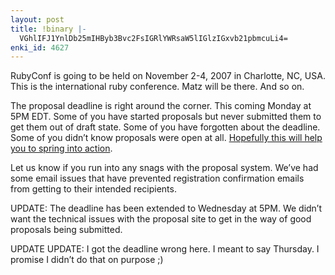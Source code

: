 ```yaml
---
layout: post
title: !binary |-
  VGhlIFJ1YnlDb25mIHByb3Bvc2FsIGRlYWRsaW5lIGlzIGxvb21pbmcuLi4=
enki_id: 4627
---
```


RubyConf is going to be held on November 2-4, 2007 in Charlotte, NC,
USA. This is the international ruby conference. Matz will be there. And
so on.

The proposal deadline is right around the corner. This coming Monday at
5PM EDT. Some of you have started proposals but never submitted them to
get them out of draft state. Some of you have forgotten about the
deadline. Some of you didn’t know proposals were open at all. [Hopefully
this will help you to spring into
action](http://proposals.rubycentral.org/).

Let us know if you run into any snags with the proposal system. We’ve
had some email issues that have prevented registration confirmation
emails from getting to their intended recipients.

UPDATE: The deadline has been extended to Wednesday at 5PM. We didn’t
want the technical issues with the proposal site to get in the way of
good proposals being submitted.

UPDATE UPDATE: I got the deadline wrong here. I meant to say Thursday. I
promise I didn’t do that on purpose ;)
